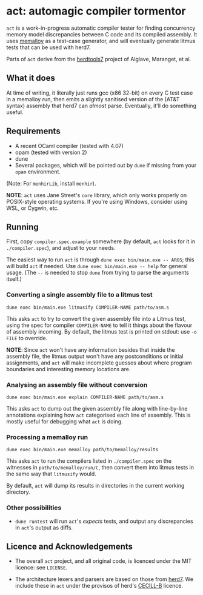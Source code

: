 # act: automagic compiler tormentor

`act` is a work-in-progress automatic compiler tester for finding
concurrency memory model discrepancies between C code and its
compiled assembly.  It uses
[memalloy](https://github.com/JohnWickerson/memalloy) as a test-case
generator, and will eventually generate litmus tests that can be
used with herd7.

Parts of `act` derive from the
[herdtools7](https://github.com/herd/herdtools7) project of Alglave,
Maranget, et al.

## What it does

At time of writing, it literally just runs gcc (x86 32-bit) on every C
test case in a memalloy run, then emits a slightly sanitised version of
the (AT&T syntax) assembly that herd7 can _almost_ parse.
Eventually, it'll do something useful.

## Requirements

- A recent OCaml compiler (tested with 4.07)
- opam (tested with version 2)
- dune
- Several packages, which will be pointed out by `dune` if missing
  from your `opam` environment.

(Note: For `menhirLib`, install `menhir`).

**NOTE**:
`act` uses Jane Street's `core` library, which only works properly on
POSIX-style operating systems.  If you're using Windows, consider
using WSL, or Cygwin, etc.

## Running

First, copy `compiler.spec.example` somewhere (by default, `act` looks
for it in `./compiler.spec`), and adjust to your needs.

The easiest way to run `act` is through `dune exec bin/main.exe --
ARGS`; this will build `act` if needed.  Use `dune exec bin/main.exe
-- help` for general usage.  (The `--` is needed to stop `dune` from
trying to parse the arguments itself.)

### Converting a single assembly file to a litmus test

`dune exec bin/main.exe litmusify COMPILER-NAME path/to/asm.s`

This asks `act` to try to convert the given assembly file into a
Litmus test, using the spec for compiler `COMPILER-NAME` to tell it
things about the flavour of assembly incoming.  By default, the litmus
test is printed on stdout: use `-o FILE` to override.

**NOTE**:
Since `act` won't have any information besides that inside the
assembly file, the litmus output won't have any postconditions or
initial assignments, and `act` will make incomplete guesses about
where program boundaries and interesting memory locations are.

### Analysing an assembly file without conversion

`dune exec bin/main.exe explain COMPILER-NAME path/to/asm.s`

This asks `act` to dump out the given assembly file along with
line-by-line annotations explaining how `act` categorised each line of
assembly.  This is mostly useful for debugging what `act` is doing.

### Processing a memalloy run

`dune exec bin/main.exe memalloy path/to/memalloy/results`

This asks `act` to run the compilers listed in `./compiler.spec` on
the witnesses in `path/to/memalloy/run/C`, then convert them into
litmus tests in the same way that `litmusify` would.

By default, `act` will dump its results in directories in the current
working directory.

### Other possibilities

- `dune runtest` will run `act`'s _expects_ tests, and output any
  discrepancies in `act`'s output as diffs.

## Licence and Acknowledgements

- The overall `act` project, and all original code, is licenced under
  the MIT licence: see `LICENSE`.

- The architecture lexers and parsers are based on those from
  [herd7](https://github.com/herd/herdtools7).  We include these in
  `act` under the provisos of herd's
  [CECILL-B](http://www.cecill.info/licences/Licence_CeCILL-B_V1-en.html)
  licence.
